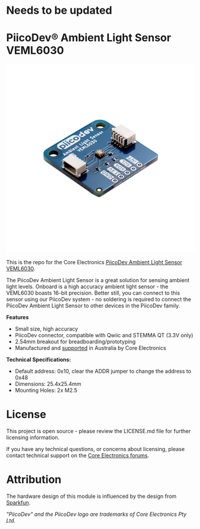 # Needs to be updated

# PiicoDev® Ambient Light Sensor VEML6030

![](Documents/piicodev-ambient-light-sensor.jpg)

This is the repo for the Core Electronics [PiicoDev Ambient Light Sensor VEML6030](https://core-electronics.com.au/catalog/product/view/sku/CE07692).

The PiicoDev Ambient Light Sensor is a great solution for sensing ambient light levels. Onboard is a high accuracy ambient light sensor - the VEML6030 boasts 16-bit precision. Better still, you can connect to this sensor using our PiicoDev system - no soldering is required to connect the PiicoDev Ambient Light Sensor to other devices in the PiicoDev family.

**Features**

- Small size, high accuracy
- PiicoDev connector, compatible with Qwiic and STEMMA QT (3.3V only)
- 2.54mm breakout for breadboarding/prototyping
- Manufactured and [supported](https://core-electronics.com.au/contacts/) in Australia by Core Electronics

**Technical Specifications:**

- Default address: 0x10, clear the ADDR jumper to change the address to 0x48
- Dimensions: 25.4x25.4mm
- Mounting Holes: 2x M2.5

# License
This project is open source - please review the LICENSE.md file for further licensing information.

If you have any technical questions, or concerns about licensing, please contact technical support on the [Core Electronics forums](https://forum.core-electronics.com.au/).

# Attribution
The hardware design of this module is influenced by the design from [Sparkfun](https://github.com/sparkfun/SparkFun_Ambient_Sensor_VEML6030).

*\"PiicoDev\" and the PiicoDev logo are trademarks of Core Electronics Pty Ltd.*
